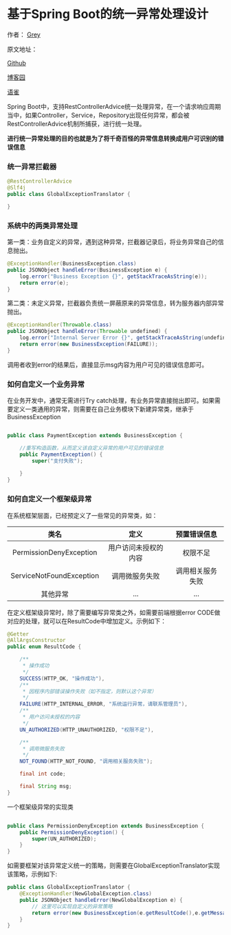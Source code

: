 # 基于Spring Boot的统一异常处理设计

作者： [Grey](https://www.cnblogs.com/greyzeng)

原文地址：

[Github](https://github.com/GreyZeng/articles/blob/master/%E5%9F%BA%E4%BA%8ESpring%20Boot%E7%9A%84%E7%BB%9F%E4%B8%80%E5%BC%82%E5%B8%B8%E5%A4%84%E7%90%86%E8%AE%BE%E8%AE%A1.md)

[博客园](https://www.cnblogs.com/greyzeng/p/11733327.html)

[语雀](https://www.yuque.com/greyzeng/uzfhep/kvfqv2)


Spring Boot中，支持RestControllerAdvice统一处理异常，在一个请求响应周期当中，如果Controller，Service，Repository出现任何异常，都会被RestControllerAdvice机制所捕获，进行统一处理。

**进行统一异常处理的目的也就是为了将千奇百怪的异常信息转换成用户可识别的错误信息**

### 统一异常拦截器

```Java
@RestControllerAdvice
@Slf4j
public class GlobalExceptionTranslator {

}
```

### 系统中的两类异常处理


第一类：业务自定义的异常，遇到这种异常，拦截器记录后，将业务异常自己的信息抛出。

```Java
@ExceptionHandler(BusinessException.class)
public JSONObject handleError(BusinessException e) {
    log.error("Business Exception {}", getStackTraceAsString(e));
    return error(e);
}
```

第二类：未定义异常，拦截器负责统一屏蔽原来的异常信息，转为服务器内部异常抛出。

```Java
@ExceptionHandler(Throwable.class)
public JSONObject handleError(Throwable undefined) {
    log.error("Internal Server Error {}", getStackTraceAsString(undefined));
    return error(new BusinessException(FAILURE));
}
```

调用者收到error的结果后，直接显示msg内容为用户可见的错误信息即可。

### 如何自定义一个业务异常

在业务开发中，通常无需进行Try catch处理，有业务异常直接抛出即可。如果需要定义一类通用的异常，则需要在自己业务模块下新建异常类，继承于 BusinessException

```Java

public class PaymentException extends BusinessException {

    //重写构造函数，从而定义该自定义异常的用户可见的错误信息
    public PaymentException() {
        super("支付失败");
        
    }
}
```

### 如何自定义一个框架级异常

在系统框架层面，已经预定义了一些常见的异常类，如：

类名|定义|预置错误信息
:-: | :-: | :-:
PermissionDenyException	|用户访问未授权的内容	|权限不足
ServiceNotFoundException|	调用微服务失败|	调用相关服务失败
其他异常| ...|...

在定义框架级异常时，除了需要编写异常类之外，如需要前端根据error CODE做对应的处理，就可以在ResultCode中增加定义。示例如下：

```Java
@Getter
@AllArgsConstructor
public enum ResultCode {

    /**
     * 操作成功
     */
    SUCCESS(HTTP_OK, "操作成功"),
    /**
     * 因程序内部错误操作失败（如不指定，则默认这个异常）
     */
    FAILURE(HTTP_INTERNAL_ERROR, "系统运行异常，请联系管理员"),
    /**
     * 用户访问未授权的内容
     */
    UN_AUTHORIZED(HTTP_UNAUTHORIZED, "权限不足"),

    /**
     * 调用微服务失败
     */
    NOT_FOUND(HTTP_NOT_FOUND, "调用相关服务失败");

    final int code;

    final String msg;
}
```

一个框架级异常的实现类
```Java

public class PermissionDenyException extends BusinessException {
    public PermissionDenyException() {
        super(UN_AUTHORIZED);
    }
}
```


如需要框架对该异常定义统一的策略，则需要在GlobalExceptionTranslator实现该策略，示例如下:

```Java
public class GlobalExceptionTranslator {   
    @ExceptionHandler(NewGlobalException.class)
    public JSONObject handleError(NewGlobalException e) {
        // 这里可以实现自定义的异常策略
        return error(new BusinessException(e.getResultCode(),e.getMessage()));
    }
}
```